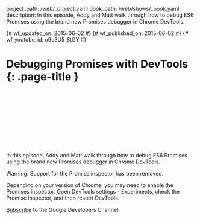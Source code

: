 project_path: /web/_project.yaml book_path: /web/shows/_book.yaml description: In this episode, Addy and Matt walk through how to debug ES6 Promises using the brand new Promises debugger in Chrome DevTools.

{# wf_updated_on: 2015-06-02 #} {# wf_published_on: 2015-06-02 #} {# wf_youtube_id: o9c3U5_8tGY #}

# Debugging Promises with DevTools {: .page-title }

<div class="video-wrapper">
  <iframe class="devsite-embedded-youtube-video" data-video-id="o9c3U5_8tGY"
          data-autohide="1" data-showinfo="0" frameborder="0" allowfullscreen>
  </iframe>
</div>

In this episode, Addy and Matt walk through how to debug ES6 Promises using the brand new Promises debugger in Chrome DevTools.

Warning: Support for the Promise inspector has been removed.

Depending on your version of Chrome, you may need to enable the Promises inspector. Open DevTools settings - Experiments, check the Promise inspector, and then restart DevTools.

[Subscribe](https://goo.gl/mQyv5L) to the Google Developers Channel